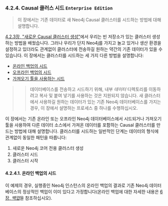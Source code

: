 ### 4.2.4. Causal 클러스 시드 `Enterprise Edition`
> 이 장에서는 기존 데이터로 새 Neo4j Causal 클러스터를 시드하는 방법에 대해 설명합니다.

[4.2.3장, "새로운 Causal 클러스터 생성"](./create-a-new-causal-cluster.md)에서 우리는 빈 저장소가 있는 클러스터 생성하는 방법을 배웠습니다. 그러나 우리가 단지 Neo4j를 가지고 놀고 있거나 생산 환경을 설정하고 있더라도 관계없이 클러스터에 전송하길 원하는 약간의 기존 데이터가 있을 수 있습니다. 이 장에서는 클러스터를 시드하는 세 가지 다른 방법을 설명합니다:
* [온라인 백업의 시드](#4241-온라인-백업의-시드)
* [오프라인 백업의 시드](#4242-오프라인-백업의-시드)
* [가져오기 툴을 사용하는 시드](#4243-가져오기-툴을-사용하는-시드)

>> 데이터베이스를 전송하고 시드하기 위해, 내부 *데이터* 디렉토리를 이동하려고 복사 및 붙여 넣기를 사용하는 것은 지원되지 않습니다. 새 클러스터에서 사용하길 원하는 데이터가 있는 기존 Neo4j 데이터베이스를 가지는 경우, 이 장에서 설명하는 프로세스 중 하나를 수행하십시오.

이 장에서는 기존 온라인 또는 오프라인 Neo4j 데이터베이스에서 시드되거나 가져오기 툴을 사용하여 다른 데이터 소스에서 가져온 데이터를 포함하는 Causal 클러스터를 만드는 방법에 대해 설명합니다. 클러스터를 시드하는 일반적인 단계는 데이터의 형식에 관계없이 동일한 패턴을 따릅니다:
1. 새로운 Neo4j 코어 전용 클러스터 생성
2. 클러스터 시드
3. 클러스터 시작

#### 4.2.4.1. 온라인 백업의 시드
이 예제의 경우, 실행중인 Neo4j 인스턴스의 온라인 백업의 결과로 기존 Neo4j 데이터베이스의 정상적인 백업이 이미 있다고 가정합니다(온라인 백업에 대한 자세한 내용은 [6장, *백업*](/backup.md)을 참조하십시오).

